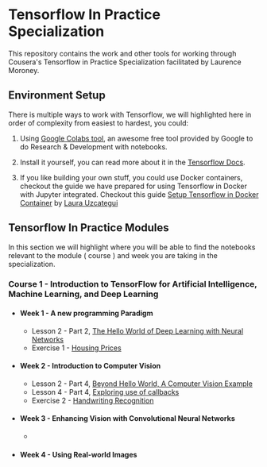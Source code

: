 # Tensorflow In Practice Specialization

This repository contains the work and other tools for working through Cousera's Tensorflow in Practice Specialization facilitated by Laurence Moroney.

## Environment Setup

There is multiple ways to work with Tensorflow, we will highlighted here in order of complexity from easiest to hardest, you could: 

1. Using [Google Colabs tool](https://colab.research.google.com/notebooks/welcome.ipynb), an awesome free tool provided by Google to do Research & Development with notebooks.

1. Install it yourself, you can read more about it in the [Tensorflow Docs](https://www.tensorflow.org/install/).

2. If you like building your own stuff, you could use Docker containers, checkout the guide we have prepared for using Tensorflow in Docker with Jupyter integrated. Checkout this guide [Setup Tensorflow in Docker Container](#Docker-Container-Setup) by [Laura Uzcategui](http://uzcategui.dev)

## Tensorflow In Practice Modules 

In this section we will highlight where you will be able to find the notebooks relevant to the module ( course ) and week you are taking in the specialization. 

### Course 1 - Introduction to TensorFlow for Artificial Intelligence, Machine Learning, and Deep Learning

- #### Week 1 - A new programming Paradigm
    - Lesson 2 - Part 2, [The Hello World of Deep Learning with Neural Networks](https://github.com/lmoroney/dlaicourse/blob/master/Course%201%20-%20Part%202%20-%20Lesson%202%20-%20Notebook.ipynb)
    - Exercise 1 - [Housing Prices](https://github.com/lmoroney/dlaicourse/tree/master/Exercises/Exercise%201%20-%20House%20Prices)

- #### Week 2 - Introduction to Computer Vision
    - Lesson 2 - Part 4,  [Beyond Hello World, A Computer Vision Example](https://github.com/lmoroney/dlaicourse/blob/master/Course%201%20-%20Part%204%20-%20Lesson%202%20-%20Notebook.ipynb)
    - Lesson 4 - Part 4, [Exploring use of callbacks](https://github.com/lmoroney/dlaicourse/blob/master/Course%201%20-%20Part%204%20-%20Lesson%204%20-%20Notebook.ipynb) 
    - Exercise 2 - [Handwriting Recognition](https://github.com/lmoroney/dlaicourse/tree/master/Exercises/Exercise%202%20-%20Handwriting%20Recognition) 

- #### Week 3 - Enhancing Vision with Convolutional Neural Networks

    - 

- #### Week 4 - Using Real-world Images


